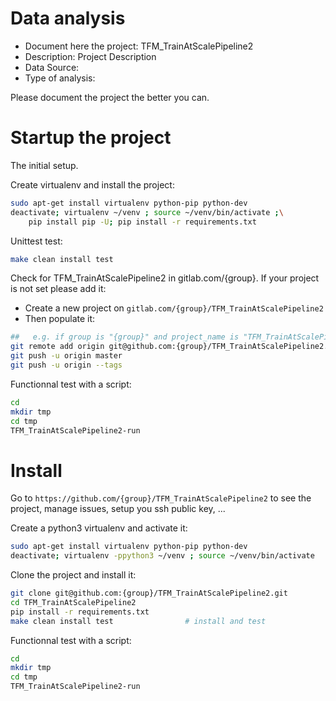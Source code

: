 # Data analysis
- Document here the project: TFM_TrainAtScalePipeline2
- Description: Project Description
- Data Source:
- Type of analysis:

Please document the project the better you can.

# Startup the project

The initial setup.

Create virtualenv and install the project:
```bash
sudo apt-get install virtualenv python-pip python-dev
deactivate; virtualenv ~/venv ; source ~/venv/bin/activate ;\
    pip install pip -U; pip install -r requirements.txt
```

Unittest test:
```bash
make clean install test
```

Check for TFM_TrainAtScalePipeline2 in gitlab.com/{group}.
If your project is not set please add it:

- Create a new project on `gitlab.com/{group}/TFM_TrainAtScalePipeline2`
- Then populate it:

```bash
##   e.g. if group is "{group}" and project_name is "TFM_TrainAtScalePipeline2"
git remote add origin git@github.com:{group}/TFM_TrainAtScalePipeline2.git
git push -u origin master
git push -u origin --tags
```

Functionnal test with a script:

```bash
cd
mkdir tmp
cd tmp
TFM_TrainAtScalePipeline2-run
```

# Install

Go to `https://github.com/{group}/TFM_TrainAtScalePipeline2` to see the project, manage issues,
setup you ssh public key, ...

Create a python3 virtualenv and activate it:

```bash
sudo apt-get install virtualenv python-pip python-dev
deactivate; virtualenv -ppython3 ~/venv ; source ~/venv/bin/activate
```

Clone the project and install it:

```bash
git clone git@github.com:{group}/TFM_TrainAtScalePipeline2.git
cd TFM_TrainAtScalePipeline2
pip install -r requirements.txt
make clean install test                # install and test
```
Functionnal test with a script:

```bash
cd
mkdir tmp
cd tmp
TFM_TrainAtScalePipeline2-run
```

